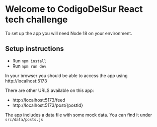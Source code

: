 # Welcome to CodigoDelSur React tech challenge

To set up the app you will need Node 18 on your environment.

## Setup instructions

- Run `npm install`
- Run `npm run dev`

In your browser you should be able to access the app using http://localhost:5173

There are other URLS available on this app:

- http://localhost:5173/feed
- http://localhost:5173/post/{postId}

The app includes a data file with some mock data. You can find it under `src/data/posts.js`
